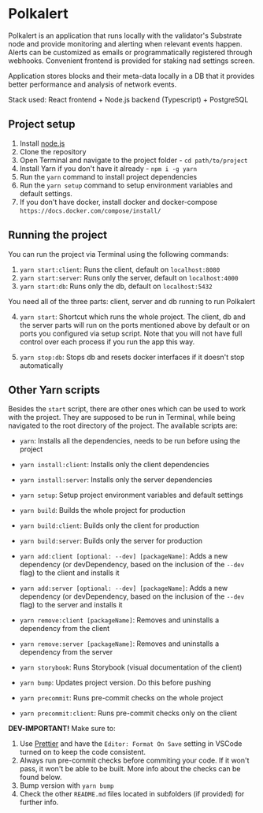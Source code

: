 # Polkalert

Polkalert is an application that runs locally with the validator's Substrate node and provide monitoring and alerting when relevant events happen. Alerts can be customized as emails or programmatically registered through webhooks. Convenient frontend is provided for staking nad settings screen.

Application stores blocks and their meta-data locally in a DB that it provides better performance and analysis of network events.

Stack used: React frontend + Node.js backend (Typescript) + PostgreSQL

## Project setup

1.  Install [node.js](https://nodejs.org/en/)
2.  Clone the repository
3.  Open Terminal and navigate to the project folder - `cd path/to/project`
4.  Install Yarn if you don't have it already - `npm i -g yarn`
5.  Run the `yarn` command to install project dependencies
6.  Run the `yarn setup` command to setup environment variables and default settings.
7.  If you don't have docker, install docker and docker-compose `https://docs.docker.com/compose/install/`

## Running the project

You can run the project via Terminal using the following commands:

1.  `yarn start:client`: Runs the client, default on `localhost:8080`
2.  `yarn start:server`: Runs only the server, default on `localhost:4000`
3.  `yarn start:db`: Runs only the db, default on `localhost:5432`

You need all of the three parts: client, server and db running to run Polkalert

4.  `yarn start`: Shortcut which runs the whole project. The client, db and the server parts will run on the ports mentioned above by default or on ports you configured via setup script. Note that you will not have full control over each process if you run the app this way.

5.  `yarn stop:db`: Stops db and resets docker interfaces if it doesn't stop automatically

## Other Yarn scripts

Besides the `start` script, there are other ones which can be used to work with the project. They are supposed to be run in Terminal, while being navigated to the root directory of the project. The available scripts are:

- `yarn`: Installs all the dependencies, needs to be run before using the project
- `yarn install:client`: Installs only the client dependencies
- `yarn install:server`: Installs only the server dependencies

- `yarn setup`: Setup project environment variables and default settings

- `yarn build`: Builds the whole project for production
- `yarn build:client`: Builds only the client for production
- `yarn build:server`: Builds only the server for production

- `yarn add:client [optional: --dev] [packageName]`: Adds a new dependency (or devDependency, based on the inclusion of the `--dev` flag) to the client and installs it
- `yarn add:server [optional: --dev] [packageName]`: Adds a new dependency (or devDependency, based on the inclusion of the `--dev` flag) to the server and installs it

- `yarn remove:client [packageName]`: Removes and uninstalls a dependency from the client
- `yarn remove:server [packageName]`: Removes and uninstalls a dependency from the server

- `yarn storybook`: Runs Storybook (visual documentation of the client)

- `yarn bump`: Updates project version. Do this before pushing
- `yarn precommit`: Runs pre-commit checks on the whole project
- `yarn precommit:client`: Runs pre-commit checks only on the client

**DEV-IMPORTANT!** Make sure to:

1.  Use [Prettier](https://marketplace.visualstudio.com/items?itemName=esbenp.prettier-vscode) and have the `Editor: Format On Save` setting in VSCode turned on to keep the code consistent.
2.  Always run pre-commit checks before commiting your code. If it won't pass, it won't be able to be built. More info about the checks can be found below.
3.  Bump version with `yarn bump`
4.  Check the other `README.md` files located in subfolders (if provided) for further info.
